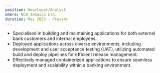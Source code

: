 ```yaml
---
position: Developer/Analyst
where: NCB Jamaica Ltd.
duration: May 2023 - Present
---
```


- Specialised in building and maintaining applications for both external bank customers and internal employees.
- Deployed applications across diverse environments, including development and user acceptance testing (UAT), utilizing automated build and deploy pipelines for efficient release management.
- Effectively managed containerized applications to ensure seamless deployment and scalability within a banking environment.
